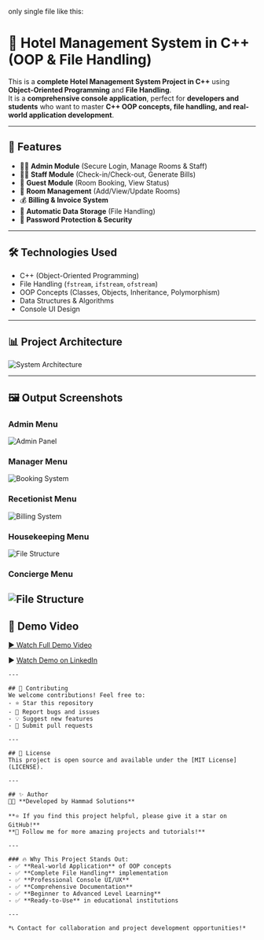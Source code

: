 only single file like this:
# 🏨 Hotel Management System in C++ (OOP & File Handling)

This is a **complete Hotel Management System Project in C++** using **Object-Oriented Programming** and **File Handling**.  
It is a **comprehensive console application**, perfect for **developers and students** who want to master **C++ OOP concepts, file handling, and real-world application development**.

---

## 🚀 Features
- 👨‍💼 **Admin Module** (Secure Login, Manage Rooms & Staff)
- 👨‍💼 **Staff Module** (Check-in/Check-out, Generate Bills)
- 👤 **Guest Module** (Room Booking, View Status)
- 🏨 **Room Management** (Add/View/Update Rooms)
- 💰 **Billing & Invoice System**
- 📂 **Automatic Data Storage** (File Handling)
- 🔐 **Password Protection & Security**

---

## 🛠 Technologies Used
- C++ (Object-Oriented Programming)
- File Handling (`fstream`, `ifstream`, `ofstream`)
- OOP Concepts (Classes, Objects, Inheritance, Polymorphism)
- Data Structures & Algorithms
- Console UI Design

---

## 📊 Project Architecture
![System Architecture](assets/images/flowchart.jpg)

---

## 🖼 Output Screenshots

### Admin Menu  
![Admin Panel](assets/screenshots/adminMenu.png)

### Manager Menu  
![Booking System](assets/screenshots/managerMenu.png)

### Recetionist Menu 
![Billing System](assets/screenshots/receptionistMenu.png)

### Housekeeping Menu   
![File Structure](assets/screenshots/houseKeepingMenu.png)

### Concierge Menu   
![File Structure](assets/screenshots/Concierge.png)
---

## 🎥 Demo Video
[▶ Watch Full Demo Video](assets/videos/demo.mp4)  

▶️ [Watch Demo on LinkedIn](https://www.linkedin.com/posts/hammad-solution_cplusplus-oop-objectorientedprogramming-activity-7365468233803489281-N66b?utm_source=share&utm_medium=member_android&rcm=ACoAAD7ehJwB0_FcvytmTsHRpNnDo79WRouD4L8)
```
---

## 🤝 Contributing
We welcome contributions! Feel free to:
- ⭐ Star this repository
- 🐛 Report bugs and issues
- 💡 Suggest new features
- 🔧 Submit pull requests

---

## 📄 License
This project is open source and available under the [MIT License](LICENSE).

---

## ✨ Author
👨‍💻 **Developed by Hammad Solutions**  

**⭐ If you find this project helpful, please give it a star on GitHub!**  
**🔔 Follow me for more amazing projects and tutorials!**

---

### 🔥 Why This Project Stands Out:
- ✅ **Real-world Application** of OOP concepts
- ✅ **Complete File Handling** implementation
- ✅ **Professional Console UI/UX**
- ✅ **Comprehensive Documentation**
- ✅ **Beginner to Advanced Level Learning**
- ✅ **Ready-to-Use** in educational institutions

---

*📞 Contact for collaboration and project development opportunities!*
